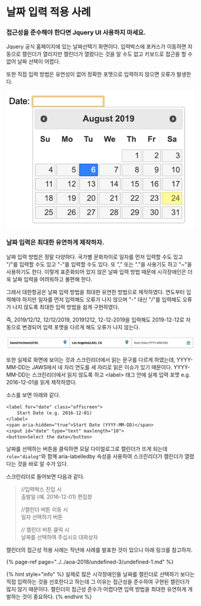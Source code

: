 # 날짜 입력 적용 사례

### 접근성을 준수해야 한다면 Jquery UI 사용하지 마세요.

Jquery 공식 홈페이지에 있는 날짜선택기 화면이다. 입력박스에 포커스가 이동하면 자동으로 캘린더가 열리지만 캘린더가 열렸다는 것을 알 수도 없고 키보드로 접근을 할 수 없어 날짜 선택이 어렵다.

또한 직접 입력 방법은 유연성이 없어 정확한 포맷으로 입력하지 않으면 오류가 발생한다.

![](../../.gitbook/assets/2019-08-24-8.58.19.png)

### 날짜 입력은 최대한 유연하게 제작하자.

날짜 입력 방법은 정말 다양하다. 국가별 문화차이로 일자를 먼저 입력할 수도 있고 "/"를 입력할 수도 있고 "-"를 입력할 수도 있다. 또 "," 또는 "."을 사용기도 하고 "~"을 사용하기도 한다. 이렇게 표준화되어 있지 않은 날짜  입력 방법 때문에 시각장애인은 더욱 날짜 입력을 어려워하고 불편해 한다.

그래서 대한항공은 날짜 입력 방법을 최대한 유연한 방법으로 제작하였다. 연도부터 입력해야 하지만 일자를 먼저 입력해도 오류가 나지 않으며 "-" 대신 "/"를 입력해도 오류가 나지 않도록 최대한 입력 방법을 쉽게 구현하였다.

즉, 2019/12/12, 12/12/2019, 20191212, 12-12-2019을 입력해도 2019-12-12로 자동으로 변경되어 입력 포맷을 다르게 해도 오류가 나지 않는다. 

![](../../.gitbook/assets/2019-08-24-8.56.02.png)

또한 실제로 화면에 보이는 것과 스크린리더에서 읽는 문구를 다르게 하였는데, YYYY-MM-DD는 JAWS에서 네 자리 연도를 세 자리로 읽은 이슈가 있기 때문이다. YYYY-MM-DD는 스크린리더에서 읽지 않도록 하고 &lt;label&gt; 태그 안에 실제 입력 포맷 e.g. 2016-12-01을 읽게 제작하였다.

소스를 보면 아래와 같다.

```markup
<label for="date" class="offscreen">
    Start Date (e.g. 2016-12-01)
</label>  
<span aria-hidden="true">Start Date (YYYY-MM-DD)</span>    
<input id="date" type="text" maxlength="10">
<button>Select the date</button>
```

날짜를 선택하는 버튼을 클릭하면 모달 다이얼로그로 캘린더가 뜨게 되는데 `role="dialog"`와 함께 aria-labelledby 속성을 사용하여 스크린리더가 캘린더가 열렸다는 것을 바로 알 수가 있다.

스크린리더로 들어보면 다음과 같다.

> //입력박스 진입 시  
> 출발일 \(예. 2016-12-01\) 편집창  
>   
> //캘린더 버튼 이동 시   
> 일자 선택하기 버튼   
>   
> // 캘린더 버튼 클릭 시  
> 날짜를 선택하여 주십시오 대화상자

캘린더의 접근성 적용 사례는 작년에 사례를 발표한 것이 있으니 아래 링크를 참고하자.

{% page-ref page="../../aoa-2018/undefined-3/undefined-1.md" %}

{% hint style="info" %}
실제로 많은 시각장애인들 날짜를 캘린더로 선택하기 보다는 직접 입력하는 것을 선호한다고 하는데 그 이유는 접근성을 준수하여 구현된 캘린더가 많지 않기 때문이다. 캘린더의 접근성 준수가 어렵다면 입력 방법을 최대한 유연하게 개발하는 것이 중요하다.
{% endhint %}



